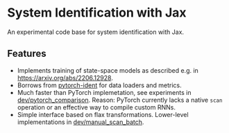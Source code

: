 # System Identification with Jax

An experimental code base for system identification with Jax. 

## Features
* Implements training of state-space models as described e.g. in https://arxiv.org/abs/2206.12928.
* Borrows from [pytorch-ident](https://github.com/forgi86/pytorch-ident) for data loaders and metrics.
* Much faster than PyTorch implemetation, see experiments in [dev/pytorch_comparison](dev/pytorch_comparison). Reason: PyTorch currently lacks a native ``scan`` operation or an effective way to compile custom RNNs.
* Simple interface based on flax transformations. Lower-level implementations in [dev/manual_scan_batch](dev/manual_scan_batch).
